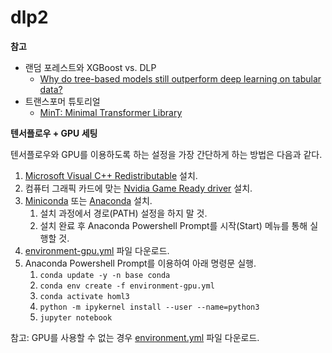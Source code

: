 # dlp2

**참고**

- 랜덤 포레스트와 XGBoost vs. DLP
  - [Why do tree-based models still outperform deep learning on tabular data?](https://arxiv.org/abs/2207.08815)
- 트랜스포머 튜토리얼
  - [MinT: Minimal Transformer Library](https://github.com/dpressel/mint)

**텐서플로우 + GPU 세팅**

텐서플로우와 GPU를 이용하도록 하는 설정을 가장 간단하게 하는 방법은 다음과 같다.

1. [Microsoft Visual C++ Redistributable](https://docs.microsoft.com/en-US/cpp/windows/latest-supported-vc-redist?view=msvc-170) 설치.
2. 컴퓨터 그래픽 카드에 맞는 [Nvidia Game Ready driver](https://www.nvidia.com/Download/index.aspx?lang=en-us#) 설치.
3. [Miniconda](https://repo.anaconda.com/miniconda/Miniconda3-latest-Windows-x86_64.exe) 또는 
  [Anaconda](https://www.anaconda.com/products/distribution#Downloads) 설치.
    1. 설치 과정에서 경로(PATH) 설정을 하지 말 것.
    2. 설치 완료 후 Anaconda Powershell Prompt를 시작(Start) 메뉴를 통해 실행할 것.
4. [environment-gpu.yml](https://github.com/vi3itor/handson-ml3/blob/windows-gpu/environment-gpu.yml) 파일 다운로드.
5. Anaconda Powershell Prompt를 이용하여 아래 명령문 실행.
    1. `conda update -y -n base conda`
    2. `conda env create -f environment-gpu.yml`
    3. `conda activate homl3`
    4. `python -m ipykernel install --user --name=python3`
    5. `jupyter notebook`

참고: GPU를 사용할 수 없는 경우 [environment.yml](https://github.com/ageron/handson-ml3/blob/main/environment.yml) 파일 다운로드.
